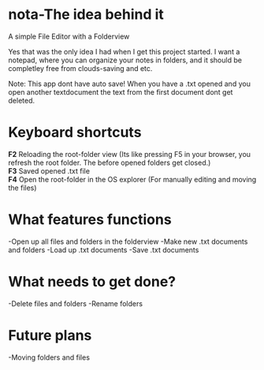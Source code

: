 # nota-The idea behind it
A simple File Editor with a Folderview

Yes that was the only idea I had when I get this project started.
I want a notepad, where you can organize your notes in folders, and it should be completley free from clouds-saving and etc.

Note:
This app dont have auto save! When you have a .txt opened and you open another textdocument the text from the
first document dont get deleted.

# Keyboard shortcuts

**F2** Reloading the root-folder view (Its like pressing F5 in your browser, you refresh the root folder. The before opened folders get closed.) <br>
**F3** Saved opened .txt file <br>
**F4** Open the root-folder in the OS explorer (For manually editing and moving the files) <br>

# What features functions 
-Open up all files and folders in the folderview
-Make new .txt documents and folders
-Load up .txt documents
-Save .txt documents

# What needs to get done?
-Delete files and folders
-Rename folders

# Future plans
-Moving folders and files
